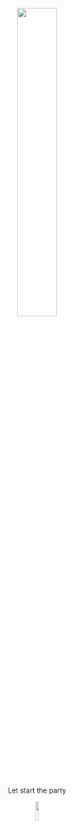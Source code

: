<p align="center">
<img width="40%" src="https://media.giphy.com/media/VJAtOCJks1aQoIiPIb/giphy.gif" />
</p>
<p align="center">
  Let start the party
</p>
<p align="center">
<img width="10%" src="https://i.giphy.com/media/v1.Y2lkPTc5MGI3NjExbThzeXAxcXJqY2tieHNjbnpsdWJqMG1vZ3EyZ2s3NjdkMHEzN2cyYiZlcD12MV9pbnRlcm5hbF9naWZfYnlfaWQmY3Q9Zw/odQ5A4pdaDU8E/giphy.gif" />
</p>
